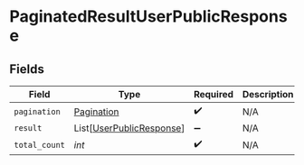 # PaginatedResultUserPublicResponse


## Fields

| Field                                                                 | Type                                                                  | Required                                                              | Description                                                           |
| --------------------------------------------------------------------- | --------------------------------------------------------------------- | --------------------------------------------------------------------- | --------------------------------------------------------------------- |
| `pagination`                                                          | [Pagination](../../models/shared/pagination.md)                       | :heavy_check_mark:                                                    | N/A                                                                   |
| `result`                                                              | List[[UserPublicResponse](../../models/shared/userpublicresponse.md)] | :heavy_minus_sign:                                                    | N/A                                                                   |
| `total_count`                                                         | *int*                                                                 | :heavy_check_mark:                                                    | N/A                                                                   |